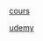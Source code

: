 [cours](https://www.udemy.com/course/flutter-dart-creez-des-applications-pour-ios-et-android/learn/lecture/26915862#overview)

[udemy](https://dartpad.dev/)
